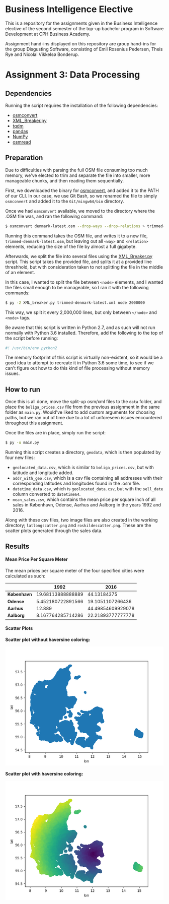 # Business Intelligence Elective

This is a repository for the assignments given in the Business Intelligence elective of the second semester of the top-up bachelor program in Software Development at CPH Business Academy.

Assignment hand-ins displayed on this repository are group hand-ins for the group Disgusting Software, consisting of Emil Rosenius Pedersen, Theis Rye and Nicolai Vikkelsø Bonderup.

# Assignment 3: Data Processing

## Dependencies
Running the script requires the installation of the following dependencies: 
- [osmconvert](https://wiki.openstreetmap.org/wiki/Osmconvert)
- [XML_Breaker.py](https://gist.github.com/nicwolff/b4da6ec84ba9c23c8e59)
- [tqdm](https://github.com/tqdm/tqdm)
- ​[pandas](http://pandas.pydata.org/)
- ​[NumPy](http://www.numpy.org/)
- [osmread](https://github.com/dezhin/osmread)

## Preparation

Due to difficulties with parsing the full OSM file consuming too much memory, we've elected to trim and separate the file into smaller, more manageable chunks, and then reading them sequentially.

First, we downloaded the binary for [osmconvert](https://wiki.openstreetmap.org/wiki/Osmconvert), and added it to the PATH of our CLI. In our case, we use Git Bash, so we renamed the file to simply `osmconvert` and added it to the `Git/mingw64/bin` directory.

Once we had `osmconvert` available, we moved to the directory where the .OSM file was, and ran the following command:

```bash
$ osmconvert denmark-latest.osm --drop-ways --drop-relations > trimmed-denmark-latest.osm
```

Running this command takes the OSM file, and writes it to a new file, `trimmed-denmark-latest.osm`, but leaving out all `<way>` and `<relation>` elements, reducing the size of the file by almost a full gigabyte.

Afterwards, we split the file into several files using the [XML_Breaker.py](https://gist.github.com/nicwolff/b4da6ec84ba9c23c8e59) script. This script takes the provided file, and splits it at a provided line threshhold, but with consideration taken to not splitting the file in the middle of an element.

In this case, I wanted to split the file between `<node>` elements, and I wanted the files small enough to be manageable, so I ran it with the following commands:

```bash
$ py -2 XML_breaker.py trimmed-denmark-latest.xml node 2000000
```

This way, we split it every 2,000,000 lines, but only between `</node>` and `<node>` tags.

Be aware that this script is written in Python 2.7, and as such will not run normally with Python 3.6 installed. Therefore, add the following to the top of the script before running:

```python
#! /usr/bin/env python2
```
The memory footprint of this script is virtually non-existent, so it would be a good idea to attempt to recreate it in Python 3.6 some time, to see if we can't figure out how to do this kind of file processing without memory issues.

## How to run

Once this is all done, move the split-up osm/xml files to the `data` folder, and place the `boliga_prices.csv` file from the previous assignment in the same folder as `main.py`. Would've liked to add custom arguments for choosing paths, but we ran out of time due to a lot of unforeseen issues encountered throughout this assignment.

Once the files are in place, simply run the script:

```bash
$ py -u main.py
```

Running this script creates a directory, `geodata`, which is then populated by four new files:

- `geolocated_data.csv`, which is similar to `boliga_prices.csv`, but with latitude and longitude added.
- `addr_with_geo.csv`, which is a csv file containing all addresses with their corresponding latitudes and longitudes found in the .osm file.
- `datetime_data.csv`, which is `geolocated_data.csv`, but with the `sell_date` column converted to `datetime64`.
- `mean_sales.csv`, which contains the mean price per square inch of all sales in København, Odense, Aarhus and Aalborg in the years 1992 and 2016.

Along with these csv files, two image files are also created in the working directory; `latlongscatter.png` and `roskildescatter.png`. These are the scatter plots generated through the sales data.

## Results

#### Mean Price Per Square Meter

The mean prices per square meter of the four specified cities were calculated as such:

|               | 1992              | 2016              |
| ------------- | ----------------- | ----------------- |
| **København** | 19.68113888888889 | 44.13184375       |
| **Odense**    | 5.452180722891566 | 19.1051107266436  |
| **Aarhus**    | 12.889            | 44.49854609929078 |
| **Aalborg**   | 8.167764285714286 | 22.21893777777778 |

#### Scatter Plots

**Scatter plot without haversine coloring:**

![scatter1](https://raw.githubusercontent.com/NicolaiVBonderup/BusinessIntelligenceElective/master/Assignment3/latlongscatter.png)

**Scatter plot with haversine coloring:**

![scatter2](https://raw.githubusercontent.com/NicolaiVBonderup/BusinessIntelligenceElective/master/Assignment3/roskildescatter.png)
